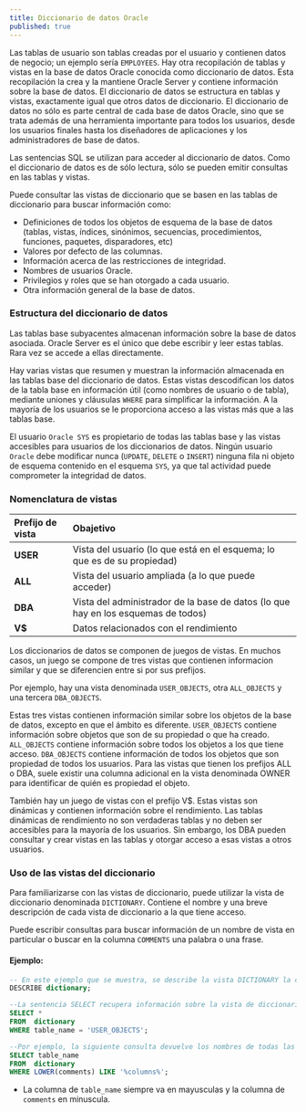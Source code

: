 ```yaml
---
title: Diccionario de datos Oracle
published: true
---
```


Las tablas de usuario son tablas creadas por el usuario y contienen datos de negocio; un ejemplo sería `EMPLOYEES`. Hay otra recopilación de tablas y vistas en la base de datos Oracle conocida como diccionario de datos. Esta recopilación la crea y la mantiene Oracle Server y contiene información sobre la base de datos. El diccionario de datos se estructura en tablas y vistas, exactamente igual que otros datos de diccionario. El diccionario de datos no sólo es parte central de cada base de datos Oracle, sino que se trata además de una herramienta importante para todos los usuarios, desde los usuarios finales hasta los diseñadores de aplicaciones y los administradores de base de datos.
  
Las sentencias SQL se utilizan para acceder al diccionario de datos. Como el diccionario de datos es de sólo lectura, sólo se pueden emitir consultas en las tablas y vistas.  

Puede consultar las vistas de diccionario que se basen en las tablas de diccionario para buscar información como: 

*   Definiciones de todos los objetos de esquema de la base de datos (tablas, vistas, índices, sinónimos, secuencias, procedimientos, funciones, paquetes, disparadores, etc)
*   Valores por defecto de las columnas.
*   Información acerca de las restricciones de integridad.
*   Nombres de usuarios Oracle.
*   Privilegios y roles que se han otorgado a cada usuario.
*   Otra información general de la base de datos.

### [](#header-3)Estructura del diccionario de datos

Las tablas base subyacentes almacenan información sobre la base de datos asociada. Oracle Server es el único que debe escribir y leer estas tablas. Rara vez se accede a ellas directamente.

Hay varias vistas que resumen y muestran la información almacenada en las tablas base del diccionario de datos. Estas vistas descodifican los datos de la tabla base en información útil (como nombres de usuario o de tabla), mediante uniones y cláusulas `WHERE` para simplificar la información. A la mayoría de los usuarios se le proporciona acceso a las vistas más que a las tablas base.

El usuario `Oracle SYS` es propietario de todas las tablas base y las vistas accesibles para usuarios de los diccionarios de datos. Ningún usuario `Oracle` debe modificar nunca (`UPDATE`, `DELETE` o `INSERT`) ninguna fila ni objeto de esquema contenido en el esquema `SYS`, ya que tal actividad puede comprometer la integridad de datos.

### [](#header-3)Nomenclatura de vistas

| Prefijo de vista      | Obajetivo                             |
|:----------------------|:--------------------------------------|
| **USER**              | Vista del usuario (lo que está en el esquema; lo que es de su propiedad)|
| **ALL**               | Vista del usuario ampliada (a lo que puede acceder)|
| **DBA**               | Vista del administrador de la base de datos (lo que hay en los esquemas de todos)|
| **V$**                |Datos relacionados con el rendimiento  |

Los diccionarios de datos se componen de juegos de vistas. En muchos casos, un juego se compone de tres vistas que contienen informacion similar y que se diferencien entre si por sus prefijos.

Por ejemplo, hay una vista denominada `USER_OBJECTS`, otra `ALL_OBJECTS` y una tercera `DBA_OBJECTS`.

Estas tres vistas contienen información similar sobre los objetos de la base de datos, excepto en que el ámbito es diferente. `USER_OBJECTS` contiene información sobre objetos que son de su propiedad o que ha creado. `ALL_OBJECTS` contiene información sobre todos los objetos a los que tiene acceso. `DBA_OBJECTS` contiene información de todos los objetos que son propiedad de todos los usuarios. Para las vistas que tienen los prefijos ALL o DBA, suele existir una columna adicional en la vista denominada OWNER para identificar de quién es propiedad el objeto.

También hay un juego de vistas con el prefijo V$. Estas vistas son dinámicas y contienen información sobre el rendimiento. Las tablas dinámicas de rendimiento no son verdaderas tablas y no deben ser accesibles para la mayoría de los usuarios. Sin embargo, los DBA pueden consultar y crear vistas en las tablas y otorgar acceso a esas vistas a otros usuarios.

### [](#header-3)Uso de las vistas del diccionario

Para familiarizarse con las vistas de diccionario, puede utilizar la vista de diccionario denominada `DICTIONARY`. Contiene el nombre y una breve descripción de cada vista de diccionario a la que tiene acceso.

Puede escribir consultas para buscar información de un nombre de vista en particular o buscar en la columna `COMMENTS` una palabra o una frase.

#### [](#header-4)Ejemplo:

```sql
-- En este ejemplo que se muestra, se describe la vista DICTIONARY la cual tiene dos columnas.
DESCRIBE dictionary;
``` 

```sql
--La sentencia SELECT recupera información sobre la vista de diccionario denominada USER OBJECTS. La vista USER OBJECTS contiene información sobre todos los objetos de su propiedad.
SELECT * 
FROM  dictionary 
WHERE table_name = 'USER_OBJECTS';
```

```sql
--Por ejemplo, la siguiente consulta devuelve los nombres de todas las vistas a las que el usuario puede acceder, y que en las que la columna COMMENT contenga la palabra columns:
SELECT table_name 
FROM  dictionary
WHERE LOWER(comments) LIKE '%columns%';
```

*   La columna de `table_name` siempre va en mayusculas y la columna de `comments` en minuscula.
